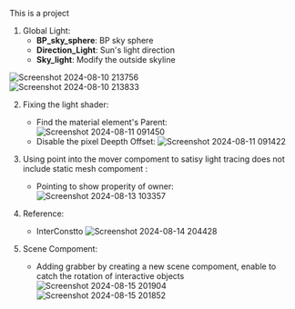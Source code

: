 This is a project

1. Global Light:  
   - **BP_sky_sphere**: BP sky sphere  
   - **Direction_Light**: Sun's light direction  
   - **Sky_light**: Modify the outside skyline  

![Screenshot 2024-08-10 213756](https://github.com/user-attachments/assets/de2e428c-3089-4819-8e29-539d85ec2640)  
![Screenshot 2024-08-10 213833](https://github.com/user-attachments/assets/d7a9002b-8b6d-42e1-a14a-7b30130e168c)

2. Fixing the light shader:
   - Find the material element's Parent:
     ![Screenshot 2024-08-11 091450](https://github.com/user-attachments/assets/45a42d52-8924-441a-9c27-dd8511dda4f9)
   - Disable the pixel Deepth Offset:
     ![Screenshot 2024-08-11 091422](https://github.com/user-attachments/assets/f8250b57-4f3f-4af7-8ee5-c061abeef965)

3. Using point into the mover compoment to satisy light tracing does not include static mesh compoment :
   - Pointing to show properity of owner:
   ![Screenshot 2024-08-13 103357](https://github.com/user-attachments/assets/4002f793-5039-4350-89f3-bdeba750b3ec)

4. Reference:
   - InterConstto
     ![Screenshot 2024-08-14 204428](https://github.com/user-attachments/assets/b83605df-e81f-4568-a3a0-1862d22016af)

5. Scene Compoment:
   - Adding grabber by creating a new scene compoment, enable to catch the rotation of interactive objects
     ![Screenshot 2024-08-15 201904](https://github.com/user-attachments/assets/d8dfcc89-b4df-4878-92d2-97e50675e874)
     ![Screenshot 2024-08-15 201852](https://github.com/user-attachments/assets/597dacef-c5b7-4506-905c-6383bf344be3)






